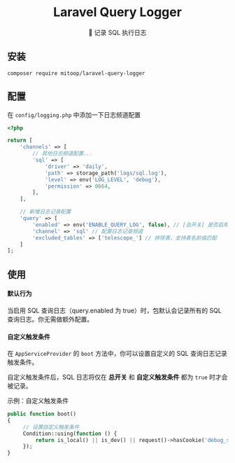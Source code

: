 
<h1 align="center">Laravel Query Logger</h1>
<p align="center">🍎 记录 SQL 执行日志</p>

## 安装
```shell
composer require mitoop/laravel-query-logger
```

## 配置
在 `config/logging.php` 中添加一下日志频道配置
```php
<?php

return [
    'channels' => [
        // 其他日志频道配置...      
        'sql' => [
            'driver' => 'daily',
            'path' => storage_path('logs/sql.log'),
            'level' => env('LOG_LEVEL', 'debug'),
            'permission' => 0664,
        ],
    ],

    // 新增日志记录配置
    'query' => [
        'enabled' => env('ENABLE_QUERY_LOG', false), // [总开关] 是否启用 SQL 查询日志
        'channel' => 'sql' // 配置日志记录频道
        'excluded_tables' => ['telescope_'] // 排除表，支持表名前缀匹配
    ]
];
```
## 使用
#### 默认行为
当启用 SQL 查询日志（query.enabled 为 true）时，包默认会记录所有的 SQL 查询日志。你无需做额外配置。
#### 自定义触发条件
在 `AppServiceProvider` 的 `boot` 方法中，你可以设置自定义的 SQL 查询日志记录触发条件。

自定义触发条件后，SQL 日志将仅在 **总开关** 和 **自定义触发条件** 都为 `true` 时才会被记录。

示例：自定义触发条件
```php
public function boot()
{
     // 设置自定义触发条件
     Condition::using(function () {
         return is_local() || is_dev() || request()->hasCookie('debug_sql');
     });
}
```

